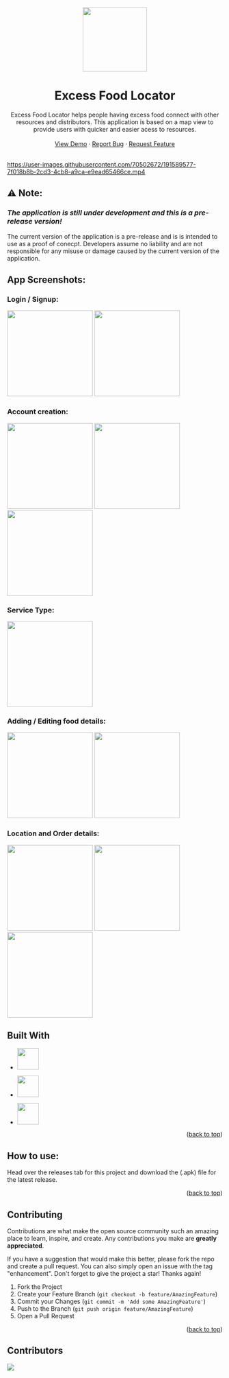 <a name="readme-top"></a>

<br />
<div align="center">
<img src="https://user-images.githubusercontent.com/78294692/191543806-a09b1360-acb8-4f2a-9ab4-5a9f85778025.jpg" width="150">
  <h1 align="center">Excess Food Locator</h1>

  <p align="center">
    Excess Food Locator helps people having excess food connect with other resources and distributors. This application is based on a map view to provide users with quicker and easier acess to resources.
    <br />
    <br />
    <a href="https://youtu.be/3QqH0R92WKA">View Demo</a>
    ·
    <a href="https://github.com/pranav-kale-01/excess-food-locator/issues">Report Bug</a>
    ·
    <a href="https://github.com/pranav-kale-01/excess-food-locator/issues">Request Feature</a>
    <br />
    <br />
  </p>
</div>

https://user-images.githubusercontent.com/70502672/191589577-7f018b8b-2cd3-4cb8-a9ca-e9ead65466ce.mp4

## ⚠ Note:

### *The application is still under development and this is a pre-release version!*

The current version of the application is a pre-release and is is intended to use as a proof of conecpt. Developers assume no liability and are not responsible for any misuse or damage caused by the current version of the application.

## App Screenshots:

### Login / Signup:
<img src="https://user-images.githubusercontent.com/70502672/191471043-02695ba9-fa2a-4dbf-ac0b-fb64e7159a1b.jpeg" width="200">   <img src="https://user-images.githubusercontent.com/70502672/191471051-4d3095ea-af3e-4fa5-822c-ddfcffc26edf.jpeg" width="200">   

### Account creation:
<img src="https://user-images.githubusercontent.com/70502672/191471057-397f93c4-ff49-441d-901f-660b0b37e059.jpeg" width="200"> <img src="https://user-images.githubusercontent.com/70502672/191471082-e293482c-edc1-474e-b7ea-694b40103ad2.jpeg" width="200">  <img src="https://user-images.githubusercontent.com/70502672/191471065-3b973c68-c99d-4321-92b1-bfa9584151f3.jpeg" width="200"> 

### Service Type: 
<img src="https://user-images.githubusercontent.com/70502672/191471072-2391497d-9eb6-494f-a8a3-acc30e7c00ea.jpeg" width="200">  

### Adding / Editing food details:
<img src="https://user-images.githubusercontent.com/70502672/191471086-0c0b91de-9884-4d5a-8d3d-5c382a1298e0.jpeg" width="200">  <img src="https://user-images.githubusercontent.com/70502672/191471091-8a28e939-9eca-4d96-b8b4-35f233def876.jpeg" width="200">

### Location and Order details:
<img src="https://user-images.githubusercontent.com/70502672/191471018-79fea53d-edd8-42ec-82dc-b7f99c0ffad1.jpeg" width="200"> <img src="https://user-images.githubusercontent.com/70502672/191471035-2ff4b4e5-bb57-4efe-971d-c4d7316fb51d.jpeg" width="200"> <img src="https://user-images.githubusercontent.com/70502672/191471098-7205738b-a288-439b-8db2-a213c96f7026.jpeg" width="200">

## Built With

* <a href="https://flutter.dev" > <img src="https://user-images.githubusercontent.com/70502672/191479981-90008429-439c-42e3-b5e0-f9fff37c09aa.png" height="50"> </a>

* <a href="https://developers.google.com/maps" > <img src="https://user-images.githubusercontent.com/70502672/191480861-152b58c8-3824-4e5b-ba67-c64ef02413ec.png" height="50"> </a>

* <a href="https://firebase.google.com/" > <img src="https://user-images.githubusercontent.com/70502672/191481355-c9c9c148-2d75-4948-85e1-c8a4708d4036.png" height="50"> </a>



<p align="right">(<a href="#readme-top">back to top</a>)</p>

## How to use:

Head over the releases tab for this project and download the (.apk) file for the latest release.


<p align="right">(<a href="#readme-top">back to top</a>)</p>

## Contributing

Contributions are what make the open source community such an amazing place to learn, inspire, and create. Any contributions you make are **greatly appreciated**.

If you have a suggestion that would make this better, please fork the repo and create a pull request. You can also simply open an issue with the tag "enhancement".
Don't forget to give the project a star! Thanks again!

1. Fork the Project
2. Create your Feature Branch (`git checkout -b feature/AmazingFeature`)
3. Commit your Changes (`git commit -m 'Add some AmazingFeature'`)
4. Push to the Branch (`git push origin feature/AmazingFeature`)
5. Open a Pull Request

<p align="right">(<a href="#readme-top">back to top</a>)</p>


## Contributors 

<a href="https://github.com/<your-username>/Python/graphs/contributors">
  <img src="https://contrib.rocks/image?repo=pranav-kale-01/excess-food-locator"/>
</a>
